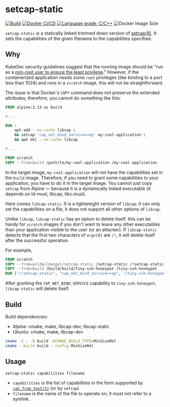# setcap-static

[![Build](https://github.com/sjinks/setcap-static/actions/workflows/build.yml/badge.svg)](https://github.com/sjinks/setcap-static/actions/workflows/build.yml)
[![Docker CI/CD](https://github.com/sjinks/setcap-static/actions/workflows/docker.yml/badge.svg)](https://github.com/sjinks/setcap-static/actions/workflows/docker.yml)
[![Language grade: C/C++](https://img.shields.io/lgtm/grade/cpp/g/sjinks/setcap-static.svg?logo=lgtm&logoWidth=18)](https://lgtm.com/projects/g/sjinks/setcap-static/context:cpp)
![Docker Image Size](https://img.shields.io/docker/image-size/wildwildangel/setcap-static/latest)

`setcap-static` is a statically linked trimmed down version of [setcap(8)](https://linux.die.net/man/8/setcap). It sets the capabilities of the given filename to the capabilities specified.

## Why

KubeSec security guidelines suggest that the running image should be "run as a [non-root user to ensure the least privilege](https://kubesec.io/basics/containers-securitycontext-runasnonroot-true/)." However, if the containerized application needs some `root` privileges (like binding to a port less than 1024) and runs in a `scratch` image, this will not be straightforward.

The issue is that Docker's `COPY` command does not preserve the extended attributes; therefore, you cannot do something like this:

```Dockerfile
FROM alpine:3.13 as build

# ...

RUN \
    apk add --no-cache libcap \
    && setcap 'cap_net_bind_service=+ep' my-cool-application \
    && apk del --no-cache libcap

# ...

FROM scratch
COPY --from=build /path/to/my-cool-application /my-cool-application
```

In the target image, `my-cool-application` will not have the capabilities set in the `build` image. Therefore, if you need to grant some capabilities to your application, you have to do it in the target image. You cannot just copy `setcap` from Alpine — because it is a dynamically linked executable (it depends on ld-musl, libcap, libc.musl).

Here comes `libcap-static`. It is a lightweight version of `libcap`: it can only set the capabilities on a file, it does not support all other options of `libcap`.

Unlike `libcap`, `libcap-static` has an option to delete itself: this can be handy for `scratch` images if you don't want to leave any other executables than your application visible to the user (or an attacker). If `libcap-static` detects that the first two characters of `argv[0]` are `/!`, it will delete itself after the successful operation.

For example,

```Dockerfile
FROM scratch
COPY --from=wildwildangel/setcap-static /setcap-static /!setcap-static
COPY --from=build /build/build/tiny-ssh-honeypot /tiny-ssh-honeypot
RUN ["/!setcap-static", "cap_net_bind_service=+ep", "/tiny-ssh-honeypot"]
```

After granting the `CAP_NET_BIND_SERVICE` capability to `tiny-ssh-honeypot`, `libcap-static` will delete itself.

## Build

Build dependencies:
  * Alpine: cmake, make, libcap-dev, libcap-static
  * Ubuntu: cmake, make, libcap-dev

```bash
cmake -S . -B build -DCMAKE_BUILD_TYPE=MinSizeRel
cmake --build build --config MinSizeRel
```

## Usage

```bash
setcap-static capabilities filename
```

  * `capabilities` is the list of capabilities in the form supported by [`cap_from_text(3)`](https://linux.die.net/man/3/cap_from_text) (or by `setcap`)
  * `filename` is the name of the file to operate on; it must not refer to a symlink.
